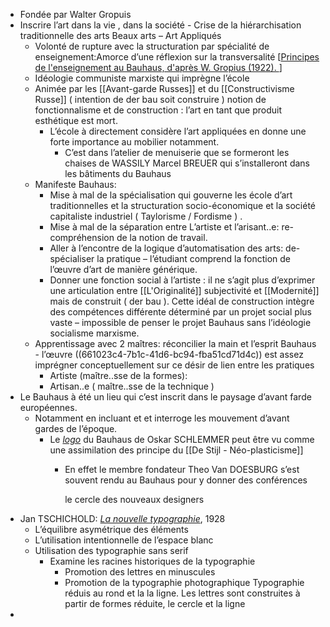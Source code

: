 - Fondée par Walter Gropuis
- Inscrire l’art dans la vie , dans la société - Crise de la hiérarchisation traditionnelle des arts Beaux arts – Art Appliqués
	- Volonté de rupture avec la structuration par spécialité de enseignement:Amorce d’une réflexion sur la transversalité [[Principes de l'enseignement au Bauhaus, d'après W. Gropius (1922). ](https://fr.wikipedia.org/wiki/Bauhaus#/media/Fichier:Bauhaus-program.svg)]
	- Idéologie communiste marxiste qui imprègne l’école
	- Animée par les [[Avant-garde Russes]] et du [[Constructivisme Russe]] ( intention de der bau soit construire ) notion de fonctionnalisme et de construction : l’art en tant que produit esthétique est mort.
		- L’école à directement considère l’art appliquées en donne une forte importance au mobilier notamment.
			- C’est dans l’atelier de menuiserie que se formeront les chaises de WASSILY Marcel BREUER qui s’installeront dans les bâtiments du Bauhaus
	- Manifeste Bauhaus:
		- Mise à mal de la spécialisation qui gouverne les école d’art traditionnelles et la structuration socio-économique et la société capitaliste industriel ( Taylorisme / Fordisme ) .
		- Mise à mal de la séparation entre L’artiste et l’arisant..e: re-compréhension de la notion de travail.
		- Aller à l’encontre de la logique d’automatisation des arts: de-spécialiser la pratique – l’étudiant comprend la fonction de l’œuvre d’art de manière générique.
		- Donner une fonction social à l’artiste : il ne s’agit plus d’exprimer une articulation entre [[L'Originalité]] subjectivité et [[Modernité]] mais de construit ( der bau ). Cette idéal de construction intègre des compétences différente déterminé par un projet social plus vaste – impossible de penser le projet Bauhaus sans l’idéologie socialisme marxisme.
	- Apprentissage avec 2 maîtres: réconcilier la main et l’esprit Bauhaus - l’œuvre ((661023c4-7b1c-41d6-bc94-fba51cd71d4c)) est assez imprégner conceptuellement sur ce désir de lien entre les pratiques
		- Artiste (maître..sse de la formes):
		- Artisan..e ( maître..sse de la technique )
- Le Bauhaus à été un lieu qui c’est inscrit dans le paysage d’avant farde européennes.
	- Notamment en incluant et et interroge les mouvement d’avant gardes de l’époque.
		- Le [*logo*](https://fr.wikipedia.org/wiki/Bauhaus#/media/Fichier:Bauhaus-Signet.svg) du Bauhaus de Oskar SCHLEMMER peut être vu comme une assimilation des principe du [[De Stijl - Néo-plasticisme]]
			- En effet le membre fondateur Theo Van DOESBURG s’est souvent rendu au Bauhaus pour y donner des conférences
			  
			  le cercle des nouveaux designers
- Jan TSCHICHOLD: [*La nouvelle typographie*](https://fr.wikipedia.org/wiki/La_Nouvelle_Typographie), 1928
	- L’équilibre asymétrique des éléments
	- L’utilisation intentionnelle de l’espace blanc
	- Utilisation des typographie sans serif
		- Examine les racines historiques de la typographie
			- Promotion des lettres en minuscules
			- Promotion de la typographie photographique
			  Typographie réduis au rond et la la ligne. Les lettres sont construites à partir de formes réduite, le cercle et la ligne
-